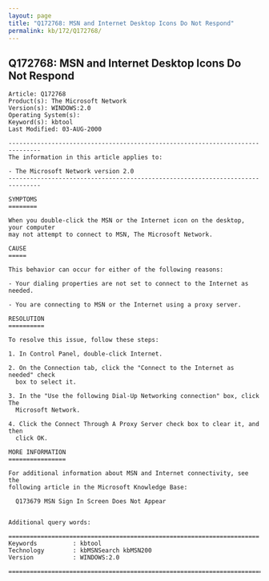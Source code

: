 ```yaml
---
layout: page
title: "Q172768: MSN and Internet Desktop Icons Do Not Respond"
permalink: kb/172/Q172768/
---
```


## Q172768: MSN and Internet Desktop Icons Do Not Respond

	Article: Q172768
	Product(s): The Microsoft Network
	Version(s): WINDOWS:2.0
	Operating System(s): 
	Keyword(s): kbtool
	Last Modified: 03-AUG-2000
	
	-------------------------------------------------------------------------------
	The information in this article applies to:
	
	- The Microsoft Network version 2.0 
	-------------------------------------------------------------------------------
	
	SYMPTOMS
	========
	
	When you double-click the MSN or the Internet icon on the desktop, your computer
	may not attempt to connect to MSN, The Microsoft Network.
	
	CAUSE
	=====
	
	This behavior can occur for either of the following reasons:
	
	- Your dialing properties are not set to connect to the Internet as needed.
	
	- You are connecting to MSN or the Internet using a proxy server.
	
	RESOLUTION
	==========
	
	To resolve this issue, follow these steps:
	
	1. In Control Panel, double-click Internet.
	
	2. On the Connection tab, click the "Connect to the Internet as needed" check
	  box to select it.
	
	3. In the "Use the following Dial-Up Networking connection" box, click The
	  Microsoft Network.
	
	4. Click the Connect Through A Proxy Server check box to clear it, and then
	  click OK.
	
	MORE INFORMATION
	================
	
	For additional information about MSN and Internet connectivity, see the
	following article in the Microsoft Knowledge Base:
	
	  Q173679 MSN Sign In Screen Does Not Appear
	
	
	Additional query words:
	
	======================================================================
	Keywords          : kbtool 
	Technology        : kbMSNSearch kbMSN200
	Version           : WINDOWS:2.0
	
	=============================================================================
	
